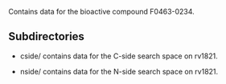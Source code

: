 Contains data for the bioactive compound F0463-0234.

## Subdirectories

- cside/ contains data for the C-side search space on rv1821.

- nside/ contains data for the N-side search space on rv1821.

